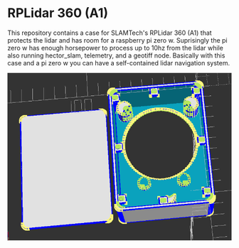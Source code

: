 # RPLidar 360 (A1)

This repository contains a case for SLAMTech's RPLidar 360 (A1) that protects the lidar and has room for a raspberry pi zero w. Suprisingly the pi zero w has enough horsepower to process up to 10hz from the lidar while also running hector_slam, telemetry, and a geotiff node. Basically with this case and a pi zero w you can have a self-contained lidar navigation system.

![alt tag](https://github.com/avirtuos/openscad/blob/master/rplidar/docs/img/rplidary_case_a1_render.png?raw=true)

